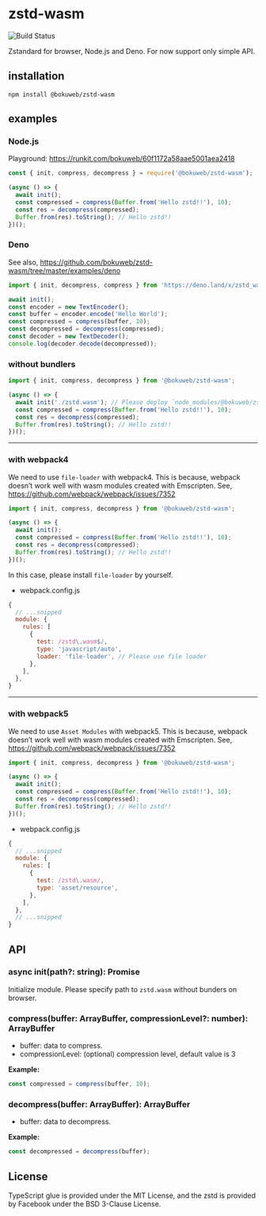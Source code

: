 # zstd-wasm

<img src="https://github.com/bokuweb/zstd-wasm/workflows/Continuous%20Integration/badge.svg" alt="Build Status" />

Zstandard for browser, Node.js and Deno.
For now support only simple API.

## installation

```
npm install @bokuweb/zstd-wasm
```
## examples

### Node.js

Playground: https://runkit.com/bokuweb/60f1172a58aae5001aea2418

``` js
const { init, compress, decompress } = require('@bokuweb/zstd-wasm');

(async () => {
  await init();
  const compressed = compress(Buffer.from('Hello zstd!!'), 10);
  const res = decompress(compressed);
  Buffer.from(res).toString(); // Hello zstd!!
})();
```

### Deno

See also, https://github.com/bokuweb/zstd-wasm/tree/master/examples/deno

``` ts
import { init, decompress, compress } from 'https://deno.land/x/zstd_wasm/deno/zstd.ts';

await init();
const encoder = new TextEncoder();
const buffer = encoder.encode('Hello World');
const compressed = compress(buffer, 10);
const decompressed = decompress(compressed);
const decoder = new TextDecoder();
console.log(decoder.decode(decompressed));
```
### without bundlers

``` js
import { init, compress, decompress } from '@bokuweb/zstd-wasm';

(async () => {
  await init('./zstd.wasm'); // Please deploy `node_modules/@bokuweb/zstd-wasm/lib/wasm/zstd.wasm` to your hosting server.
  const compressed = compress(Buffer.from('Hello zstd!!'), 10);
  const res = decompress(compressed);
  Buffer.from(res).toString(); // Hello zstd!!
})();
```

---

### with webpack4

We need to use `file-loader` with webpack4.
This is because, webpack doesn’t work well with wasm modules created with Emscripten.
See, https://github.com/webpack/webpack/issues/7352


``` js
import { init, compress, decompress } from '@bokuweb/zstd-wasm';

(async () => {
  await init();
  const compressed = compress(Buffer.from('Hello zstd!!'), 10);
  const res = decompress(compressed);
  Buffer.from(res).toString(); // Hello zstd!!
})();
```

In this case, please install `file-loader` by yourself.

- webpack.config.js
``` js
{
  // ...snipped
  module: {
    rules: [
      {
        test: /zstd\.wasm$/,
        type: 'javascript/auto',
        loader: 'file-loader', // Please use file loader
      },
    ],
  },
}
```

---

### with webpack5

We need to use `Asset Modules` with webpack5.
This is because, webpack doesn’t work well with wasm modules created with Emscripten.
See, https://github.com/webpack/webpack/issues/7352


``` js
import { init, compress, decompress } from '@bokuweb/zstd-wasm';

(async () => {
  await init();
  const compressed = compress(Buffer.from('Hello zstd!!'), 10);
  const res = decompress(compressed);
  Buffer.from(res).toString(); // Hello zstd!!
})();
```

- webpack.config.js
``` js
{
  // ...snipped
  module: {
    rules: [
      {
        test: /zstd\.wasm/,
        type: 'asset/resource',
      },
    ],
  },
  // ...snipped
}
```

## API

### async init(path?: string): Promise<void>

Initialize module.
Please specify path to `zstd.wasm` without bunders on browser.

### compress(buffer: ArrayBuffer, compressionLevel?: number): ArrayBuffer

- buffer: data to compress.
- compressionLevel: (optional) compression level, default value is 3

**Example:**

```typescript
const compressed = compress(buffer, 10);
```

### decompress(buffer: ArrayBuffer): ArrayBuffer

- buffer: data to decompress.

**Example:**

```typescript
const decompressed = decompress(buffer);
```

## License

TypeScript glue is provided under the MIT License, and the zstd is provided by Facebook under the BSD 3-Clause License.

